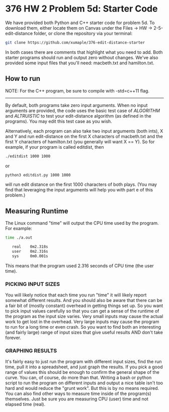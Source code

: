 # 376 HW 2 Problem 5d: Starter Code
We have provided both Python and C++ starter code for problem 5d. To download them, either locate them on Canvas under the Files &rarr; HW &rarr; 2-5-edit-distance folder, or clone the repository via your terminal: 

```bash
git clone https://github.com/xumaple/376-edit-distance-starter
```

In both cases there are comments that highlight what you need to add.  Both starter programs should run and output zero without changes. We've also provided some input files that you'll need: macbeth.txt and hamilton.txt.

## How to run

NOTE: For the C++ program, be sure to compile with -std=c++11 flag.

---

By default, both programs take zero input arguments. When no input arguments are provided, the code uses the basic test case of *ALGORITHM* and *ALTRUISTIC* to test your edit-distance algorithm (as defined in the programs). You may edit this test case as you wish. 

Alternatively, each program can also take two input arguments (both ints), X and Y and run edit-distance on the first X characters of macbeth.txt and the first Y characters of hamilton.txt (you generally will want X == Y).  So for example, if your program is called editdist, then 

```bash
./editdist 1000 1000
```

or

```bash
python3 editdist.py 1000 1000
```


will run edit distance on the first 1000 characters of both plays. (You may find that leveraging the input arguments will help you with part e of this problem.)

## Measuring Runtime

The Linux command "time" will output the CPU time used by the program.  For example:

```bash
time ./a.out

   real    0m2.318s
   user    0m2.316s
   sys     0m0.001s
```

This means that the program used 2.316 seconds of CPU time (the user time).

### PICKING INPUT SIZES

You will likely notice that each time you run "time" it will likely report somewhat different results.  And you should also be aware that there can be a fair bit of (mostly constant) overhead in getting things set up.  So you want to pick input values carefully so that you can get a sense of the runtime of the program as the input size varies.  Very small inputs may cause the actual work to get lost in the overhead.  Very large inputs may cause the program to run for a long time or even crash.  So you want to find both an interesting (and fairly large) range of input sizes that give useful results AND don't take forever.

### GRAPHING RESULTS

It's fairly easy to just run the program with different input sizes, find the run time, pull it into a spreadsheet, and just graph the results.  If you pick a good range of values this should be enough to confirm the general shape of the curve.  You can, of course, do more than that.  Writing a bash or python script to run the program on different inputs and output a nice table isn't too hard and would reduce the "grunt work".  But this is by no means required.  You can also find other ways to measure time inside of the program(s) themselves.  Just be sure you are measuring CPU (user) time and not elapsed time (real).  

